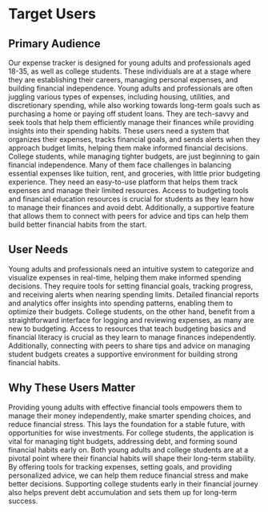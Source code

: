# Target Users

## Primary Audience

Our expense tracker is designed for young adults and professionals aged 18-35, as well as college students. These individuals are at a stage where they are establishing their careers, managing personal expenses, and building financial independence. Young adults and professionals are often juggling various types of expenses, including housing, utilities, and discretionary spending, while also working towards long-term goals such as purchasing a home or paying off student loans. They are tech-savvy and seek tools that help them efficiently manage their finances while providing insights into their spending habits. These users need a system that organizes their expenses, tracks financial goals, and sends alerts when they approach budget limits, helping them make informed financial decisions. College students, while managing tighter budgets, are just beginning to gain financial independence. Many of them face challenges in balancing essential expenses like tuition, rent, and groceries, with little prior budgeting experience. They need an easy-to-use platform that helps them track expenses and manage their limited resources. Access to budgeting tools and financial education resources is crucial for students as they learn how to manage their finances and avoid debt. Additionally, a supportive feature that allows them to connect with peers for advice and tips can help them build better financial habits from the start.

## User Needs

Young adults and professionals need an intuitive system to categorize and visualize expenses in real-time, helping them make informed spending decisions. They require tools for setting financial goals, tracking progress, and receiving alerts when nearing spending limits. Detailed financial reports and analytics offer insights into spending patterns, enabling them to optimize their budgets. College students, on the other hand, benefit from a straightforward interface for logging and reviewing expenses, as many are new to budgeting. Access to resources that teach budgeting basics and financial literacy is crucial as they learn to manage finances independently. Additionally, connecting with peers to share tips and advice on managing student budgets creates a supportive environment for building strong financial habits.

## Why These Users Matter

Providing young adults with effective financial tools empowers them to manage their money independently, make smarter spending choices, and reduce financial stress. This lays the foundation for a stable future, with opportunities for wise investments. For college students, the application is vital for managing tight budgets, addressing debt, and forming sound financial habits early on. Both young adults and college students are at a pivotal point where their financial habits will shape their long-term stability. By offering tools for tracking expenses, setting goals, and providing personalized advice, we can help them reduce financial stress and make better decisions. Supporting college students early in their financial journey also helps prevent debt accumulation and sets them up for long-term success.